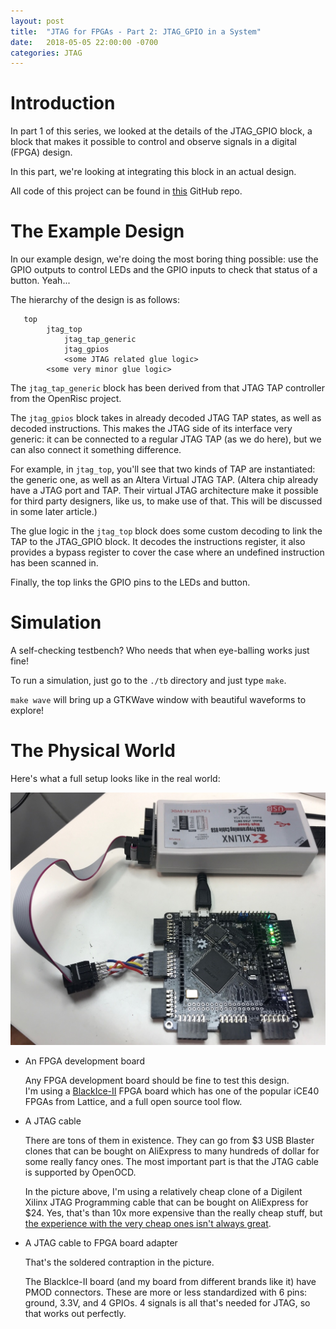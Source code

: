 ```yaml
---
layout: post
title:  "JTAG for FPGAs - Part 2: JTAG_GPIO in a System"
date:   2018-05-05 22:00:00 -0700
categories: JTAG
---
```


# Introduction 

In part 1 of this series, we looked at the details of the JTAG\_GPIO block, a block that makes it possible to
control and observe signals in a digital (FPGA) design.

In this part, we're looking at integrating this block in an actual design.

All code of this project can be found in [this](https://github.com/tomverbeure/jtag_gpios) GitHub repo.

# The Example Design

In our example design, we're doing the most boring thing possible: use the GPIO outputs to control LEDs and the GPIO inputs to
check that status of a button. Yeah...

The hierarchy of the design is as follows:

```
   top
        jtag_top
            jtag_tap_generic
            jtag_gpios
            <some JTAG related glue logic>
        <some very minor glue logic>

```

The `jtag_tap_generic` block has been derived from that JTAG TAP controller from the OpenRisc project. 

The `jtag_gpios` block takes in already decoded JTAG TAP states, as well as decoded instructions. This makes the
JTAG side of its interface very generic: it can be connected to a regular JTAG TAP (as we do here), but we can
also connect it something difference.

For example, in `jtag_top`, you'll see that two kinds of TAP are instantiated: the generic one, as well as an
Altera Virtual JTAG TAP. (Altera chip already have a JTAG port and TAP. Their virtual JTAG architecture make it
possible for third party designers, like us, to make use of that. This will be discussed in some later article.)

The glue logic in the `jtag_top` block does some custom decoding to link the TAP to the JTAG\_GPIO block. It decodes
the instructions register, it also provides a bypass register to cover the case where an undefined instruction
has been scanned in.

Finally, the top links the GPIO pins to the LEDs and button.

# Simulation

A self-checking testbench? Who needs that when eye-balling works just fine!

To run a simulation, just go to the `./tb` directory and just type `make`.

`make wave` will bring up a GTKWave window with beautiful waveforms to explore!

# The Physical World 

Here's what a full setup looks like in the real world:

![BlackIce-II and JTAG](./assets/jtag/black_ice_jtag.jpg)


* An FPGA development board

    Any FPGA development board should be fine to test this design.  
    I'm using a [BlackIce-II](https://github.com/mystorm-org/BlackIce-II/wiki) FPGA board which has one of the popular iCE40
    FPGAs from Lattice, and a full open source tool flow.

* A JTAG cable

    There are tons of them in existence. They can go from $3 USB Blaster clones that can be bought on AliExpress to 
    many hundreds of dollar for some really fancy ones. The most important part is that the JTAG cable is supported by
    OpenOCD.

    In the picture above, I'm using a relatively cheap clone of a Digilent Xilinx JTAG Programming cable that can be bought
    on AliExpress for $24. Yes, that's than 10x more expensive than the really cheap stuff, but 
    [the experience with the very cheap ones isn't always great](https://hackaday.io/project/92800-fpga-experiments/log/144407-terasic-vs-cheap-clone-usb-blaster).

* A JTAG cable to FPGA board adapter

    That's the soldered contraption in the picture.

    The BlackIce-II board (and my board from different brands like it) have PMOD connectors. These are more or less 
    standardized with 6 pins: ground, 3.3V, and 4 GPIOs. 4 signals is all that's needed for JTAG, so that works out 
    perfectly.



